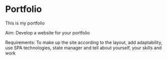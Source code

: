 # Portfolio
This is my portfolio

Aim: Develop a website for your portfolio

Requirements: To make up the site according to the layout, add adaptability, use SPA technologies, state manager and tell about yourself, your skills and work
